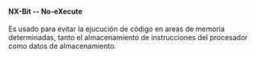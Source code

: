 #### NX-Bit -- No-eXecute
Es usado para evitar la ejucución de código en areas de memoria
determinadas, tanto el almacenamiento de instrucciones del procesador como datos de
almacenamiento.
